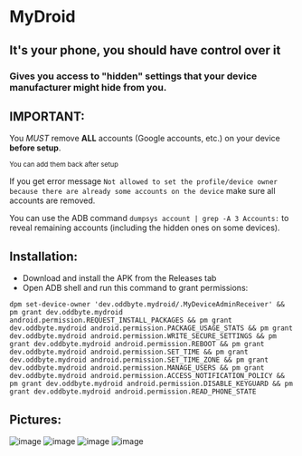 # MyDroid
## It's your phone, you should have control over it
### Gives you access to "hidden" settings that your device manufacturer might hide from you.

## IMPORTANT:
You *MUST* remove **ALL** accounts (Google accounts, etc.) on your device **before setup**.

<sup>You can add them back after setup</sup>

If you get error message `Not allowed to set the profile/device owner because there are already some accounts on the device` make sure all accounts are removed.

You can use the ADB command `dumpsys account | grep -A 3 Accounts:` to reveal remaining accounts (including the hidden ones on some devices).

## Installation:
- Download and install the APK from the Releases tab
- Open ADB shell and run this command to grant permissions:
```
dpm set-device-owner 'dev.oddbyte.mydroid/.MyDeviceAdminReceiver' && pm grant dev.oddbyte.mydroid android.permission.REQUEST_INSTALL_PACKAGES && pm grant dev.oddbyte.mydroid android.permission.PACKAGE_USAGE_STATS && pm grant dev.oddbyte.mydroid android.permission.WRITE_SECURE_SETTINGS && pm grant dev.oddbyte.mydroid android.permission.REBOOT && pm grant dev.oddbyte.mydroid android.permission.SET_TIME && pm grant dev.oddbyte.mydroid android.permission.SET_TIME_ZONE && pm grant dev.oddbyte.mydroid android.permission.MANAGE_USERS && pm grant dev.oddbyte.mydroid android.permission.ACCESS_NOTIFICATION_POLICY && pm grant dev.oddbyte.mydroid android.permission.DISABLE_KEYGUARD && pm grant dev.oddbyte.mydroid android.permission.READ_PHONE_STATE
```

## Pictures:

![image](https://github.com/user-attachments/assets/c0b5906a-8d70-49bc-ac76-822f6eca373e) ![image](https://github.com/user-attachments/assets/5db49a80-5f41-4d00-baca-50549004f620) ![image](https://github.com/user-attachments/assets/c04ea1a7-983d-433a-b813-f1e5cd27516e) ![image](https://github.com/user-attachments/assets/4bb24c01-da25-4e76-b5a5-df4f811e1583)

